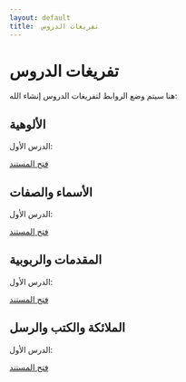```yaml
---
layout: default
title:  تفريغات الدروس
---
```

# تفريغات الدروس


هنا سيتم وضع الروابط لتفريغات الدروس إنشاء الله:
 

##  الألوهية

الدرس الأول:

[فتح المستند](https://docs.google.com/document/d/1cQPGbNiT2Eyh9xwpG8jmIaU0p4EFt3rNicJ41Cp64Dk/edit?usp=sharing)


##  الأسماء والصفات

الدرس الأول:

[فتح المستند](https://docs.google.com/document/d/1cQPGbNiT2Eyh9xwpG8jmIaU0p4EFt3rNicJ41Cp64Dk/edit?usp=sharing)


## المقدمات والربوبية

الدرس الأول:

[فتح المستند](https://docs.google.com/document/d/1cQPGbNiT2Eyh9xwpG8jmIaU0p4EFt3rNicJ41Cp64Dk/edit?usp=sharing)


## الملائكة والكتب والرسل

الدرس الأول:

[فتح المستند](https://docs.google.com/document/d/1cQPGbNiT2Eyh9xwpG8jmIaU0p4EFt3rNicJ41Cp64Dk/edit?usp=sharing)

<br>
<br>
<br>